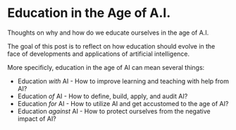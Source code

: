 # Education in the Age of A.I. 
Thoughts on why and how do we educate ourselves in the age of A.I. 

The goal of this post is to reflect on how education should evolve in the face of developments and applications of artificial intelligence.

More specificly, education in the age of AI can mean several things:

- Education *with* AI     -  How to improve learning and teaching with help from AI?
- Education *of* AI       -  How to define, build, apply, and audit AI?
- Education *for* AI      -  How to utilize AI and get accustomed to the age of AI?
- Education *against* AI  -  How to protect ourselves from the negative impact of AI?
